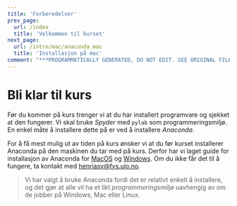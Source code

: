```yaml
---
title: 'Forberedelser'
prev_page:
  url: /index
  title: 'Velkommen til kurset'
next_page:
  url: /intro/mac/anaconda_mac
  title: 'Installasjon på mac'
comment: "***PROGRAMMATICALLY GENERATED, DO NOT EDIT. SEE ORIGINAL FILES IN /content***"
---
```

# Bli klar til kurs

Før du kommer på kurs trenger vi at du har installert programvare og sjekket at den fungerer. Vi skal bruke *Spyder* med `pylab` som programmeringsmiljø. En enkel måte å installere dette på er ved å installere *Anaconda*. 

For å få mest mulig ut av tiden på kurs ønsker vi at du før kurset installerer Anaconda på den maskinen du tar med på kurs. Derfor har vi laget guide for installasjon av Anaconda for [MacOS](./mac/anaconda_mac) og [Windows](./windows/anaconda_windows). Om du ikke får det til å fungere, ta kontakt med [henriasv@fys.uio.no](mailto:henriasv@fys.uio.no).

> Vi har valgt å bruke Anaconda fordi det er relativt enkelt å installere, og det gjør at alle vil ha et likt *programmeringsmiljø* uavhengig av om de jobber på Windows, Mac eller Linux. 

